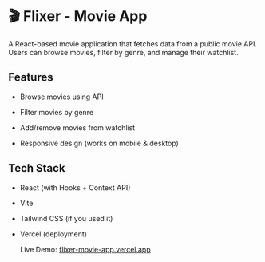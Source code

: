 # 🎬 Flixer - Movie App

A React-based movie application that fetches data from a public movie API. Users can browse movies, filter by genre, and manage their watchlist.

## Features

- Browse movies using API

- Filter movies by genre

- Add/remove movies from watchlist

- Responsive design (works on mobile & desktop)

## Tech Stack

- React (with Hooks + Context API)

- Vite

- Tailwind CSS (if you used it)

- Vercel (deployment)

   Live Demo: [flixer-movie-app.vercel.app](https://flixer-movie-app.vercel.app/)
